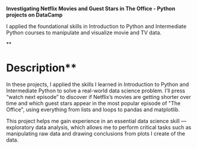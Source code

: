 ****Investigating Netflix Movies and Guest Stars in The Office - Python projects on DataCamp****

I applied the foundational skills in Introduction to Python and Intermediate Python courses to manipulate and visualize movie and TV data.

**
# Description**

In these projects, I applied the skills I learned in Introduction to Python and Intermediate Python to solve a real-world data science problem. I’ll press “watch next episode” to discover if Netflix’s movies are getting shorter over time and which guest stars appear in the most popular episode of "The Office", using everything from lists and loops to pandas and matplotlib.

This project helps me gain experience in an essential data science skill — exploratory data analysis, which allows me to perform critical tasks such as manipulating raw data and drawing conclusions from plots I create of the data.
